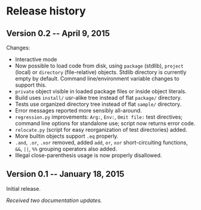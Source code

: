 # Release history

## Version 0.2 -- April 9, 2015

Changes:

- Interactive mode
- Now possible to load code from disk, using `package` (stdlib), `project` (local) or `directory` (file-relative) objects. Stdlib directory is currently empty by default. Command line/environment variable changes to support this.
- `private` object visible in loaded package files or inside object literals.
- Build uses `install/` usr-alike tree instead of flat `package/` directory.
- Tests use organized directory tree instead of flat `sample/` directory.
- Error messages reported more sensibly all-around.
- `regression.py` improvements: `Arg:`, `Env:`, `Omit file:` test directives; command line options for standalone use; script now returns error code.
- `relocate.py` (script for easy reorganization of test directories) added.
- More builtin objects support `.eq` properly.
- `.and`, `.or`, `.xor` removed, added `add`, `or`, `xor` short-circuiting functions, `&&`, `||`, `%%` grouping operators also added.
- Illegal close-parenthesis usage is now properly disallowed.

## Version 0.1 -- January 18, 2015

Initial release.

*Received two documentation updates.*